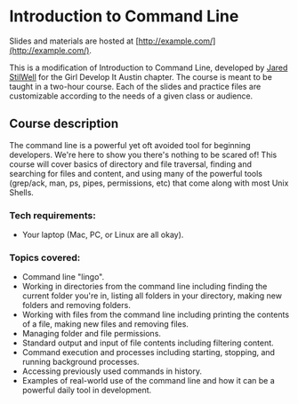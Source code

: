 # Introduction to Command Line

Slides and materials are hosted at [http://example.com/](http://example.com/).

This is a modification of Introduction to Command Line, developed by [Jared StilWell](http://slides.com/jaredstilwell) for the Girl Develop It Austin chapter. The course is meant to be taught in a two-hour course. Each of the slides and practice files are customizable according to the needs of a given class or audience.

## Course description

The command line is a powerful yet oft avoided tool for beginning developers. We're here to show you there's nothing to be scared of! This course will cover basics of directory and file traversal, finding and searching for files and content, and using many of the powerful tools (grep/ack, man, ps, pipes, permissions, etc) that come along with most Unix Shells.

### Tech requirements:

 - Your laptop (Mac, PC, or Linux are all okay).

### Topics covered:

- Command line "lingo".
- Working in directories from the command line including finding the current folder you're in, listing all folders in your directory, making new folders and removing folders.
- Working with files from the command line including printing the contents of a file, making new files and removing files.
- Managing folder and file permissions.
- Standard output and input of file contents including filtering content.
- Command execution and processes including starting, stopping, and running background processes.
- Accessing previously used commands in history.
- Examples of real-world use of the command line and how it can be a powerful daily tool in development.
